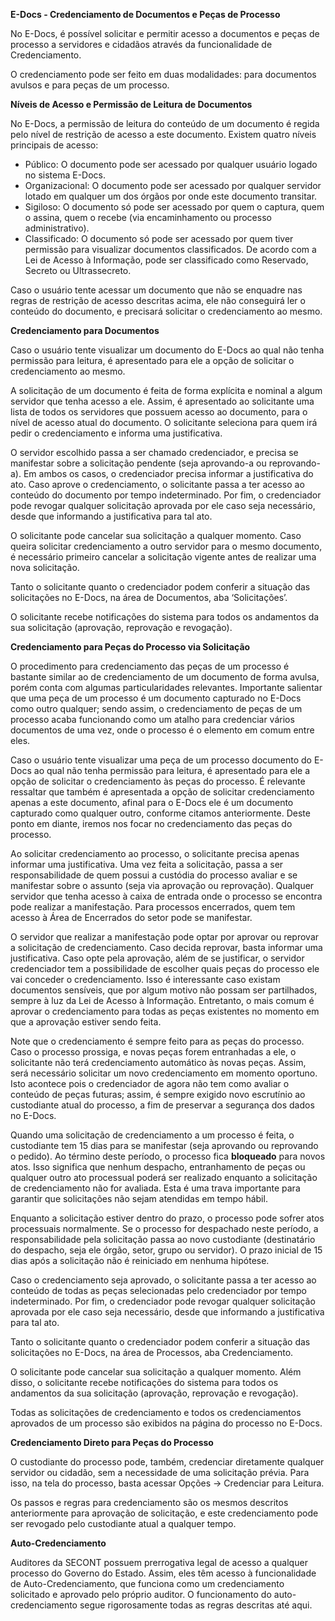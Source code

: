 **E-Docs - Credenciamento de Documentos e Peças de Processo**

No E-Docs, é possível solicitar e permitir acesso a documentos e peças de processo a servidores e cidadãos através da funcionalidade de Credenciamento.

O credenciamento pode ser feito em duas modalidades: para documentos avulsos e para peças de um processo.

**Níveis de Acesso e Permissão de Leitura de Documentos**

No E-Docs, a permissão de leitura do conteúdo de um documento é regida pelo nível de restrição de acesso a este documento. Existem quatro níveis principais de acesso:

- Público: O documento pode ser acessado por qualquer usuário logado no sistema E-Docs.
- Organizacional: O documento pode ser acessado por qualquer servidor lotado em qualquer um dos órgãos por onde este documento transitar.
- Sigiloso: O documento só pode ser acessado por quem o captura, quem o assina, quem o recebe (via encaminhamento ou processo administrativo).
- Classificado: O documento só pode ser acessado por quem tiver permissão para visualizar documentos classificados. De acordo com a Lei de Acesso à Informação, pode ser classificado como Reservado, Secreto ou Ultrassecreto.

Caso o usuário tente acessar um documento que não se enquadre nas regras de restrição de acesso descritas acima, ele não conseguirá ler o conteúdo do documento, e precisará solicitar o credenciamento ao mesmo.

**Credenciamento para Documentos**

Caso o usuário tente visualizar um documento do E-Docs ao qual não tenha permissão para leitura, é apresentado para ele a opção de solicitar o credenciamento ao mesmo.

A solicitação de um documento é feita de forma explícita e nominal a algum servidor que tenha acesso a ele. Assim, é apresentado ao solicitante uma lista de todos os servidores que possuem acesso ao documento, para o nível de acesso atual do documento. O solicitante seleciona para quem irá pedir o credenciamento e informa uma justificativa.

O servidor escolhido passa a ser chamado credenciador, e precisa se manifestar sobre a solicitação pendente (seja aprovando-a ou reprovando-a). Em ambos os casos, o credenciador precisa informar a justificativa do ato. Caso aprove o credenciamento, o solicitante passa a ter acesso ao conteúdo do documento por tempo indeterminado. Por fim, o credenciador pode revogar qualquer solicitação aprovada por ele caso seja necessário, desde que informando a justificativa para tal ato.

O solicitante pode cancelar sua solicitação a qualquer momento. Caso queira solicitar credenciamento a outro servidor para o mesmo documento, é necessário primeiro cancelar a solicitação vigente antes de realizar uma nova solicitação.

Tanto o solicitante quanto o credenciador podem conferir a situação das solicitações no E-Docs, na área de Documentos, aba ‘Solicitações’.

O solicitante recebe notificações do sistema para todos os andamentos da sua solicitação (aprovação, reprovação e revogação).

**Credenciamento para Peças do Processo via Solicitação**

O procedimento para credenciamento das peças de um processo é bastante similar ao de credenciamento de um documento de forma avulsa, porém conta com algumas particularidades relevantes. Importante salientar que uma peça de um processo é um documento capturado no E-Docs como outro qualquer; sendo assim, o credenciamento de peças de um processo acaba funcionando como um atalho para credenciar vários documentos de uma vez, onde o processo é o elemento em comum entre eles.

Caso o usuário tente visualizar uma peça de um processo documento do E-Docs ao qual não tenha permissão para leitura, é apresentado para ele a opção de solicitar o credenciamento às peças do processo. É relevante ressaltar que também é apresentada a opção de solicitar credenciamento apenas a este documento, afinal para o E-Docs ele é um documento capturado como qualquer outro, conforme citamos anteriormente. Deste ponto em diante, iremos nos focar no credenciamento das peças do processo.

Ao solicitar credenciamento ao processo, o solicitante precisa apenas informar uma justificativa. Uma vez feita a solicitação, passa a ser responsabilidade de quem possui a custódia do processo avaliar e se manifestar sobre o assunto (seja via aprovação ou reprovação). Qualquer servidor que tenha acesso à caixa de entrada onde o processo se encontra pode realizar a manifestação. Para processos encerrados, quem tem acesso à Área de Encerrados do setor pode se manifestar.

O servidor que realizar a manifestação pode optar por aprovar ou reprovar a solicitação de credenciamento. Caso decida reprovar, basta informar uma justificativa. Caso opte pela aprovação, além de se justificar, o servidor credenciador tem a possibilidade de escolher quais peças do processo ele vai conceder o credenciamento. Isso é interessante caso existam documentos sensíveis, que por algum motivo não possam ser partilhados, sempre à luz da Lei de Acesso à Informação. Entretanto, o mais comum é aprovar o credenciamento para todas as peças existentes no momento em que a aprovação estiver sendo feita.

Note que o credenciamento é sempre feito para as peças do processo. Caso o processo prossiga, e novas peças forem entranhadas a ele, o solicitante não terá credenciamento automático às novas peças. Assim, será necessário solicitar um novo credenciamento em momento oportuno. Isto acontece pois o credenciador de agora não tem como avaliar o conteúdo de peças futuras; assim, é sempre exigido novo escrutínio ao custodiante atual do processo, a fim de preservar a segurança dos dados no E-Docs.

Quando uma solicitação de credenciamento a um processo é feita, o custodiante tem 15 dias para se manifestar (seja aprovando ou reprovando o pedido). Ao término deste período, o processo fica **bloqueado** para novos atos. Isso significa que nenhum despacho, entranhamento de peças ou qualquer outro ato processual poderá ser realizado enquanto a solicitação de credenciamento não for avaliada. Esta é uma trava importante para garantir que solicitações não sejam atendidas em tempo hábil.

Enquanto a solicitação estiver dentro do prazo, o processo pode sofrer atos processuais normalmente. Se o processo for despachado neste período, a responsabilidade pela solicitação passa ao novo custodiante (destinatário do despacho, seja ele órgão, setor, grupo ou servidor). O prazo inicial de 15 dias após a solicitação não é reiniciado em nenhuma hipótese.

Caso o credenciamento seja aprovado, o solicitante passa a ter acesso ao conteúdo de todas as peças selecionadas pelo credenciador por tempo indeterminado. Por fim, o credenciador pode revogar qualquer solicitação aprovada por ele caso seja necessário, desde que informando a justificativa para tal ato.

Tanto o solicitante quanto o credenciador podem conferir a situação das solicitações no E-Docs, na área de Processos, aba Credenciamento.

O solicitante pode cancelar sua solicitação a qualquer momento. Além disso, o solicitante recebe notificações do sistema para todos os andamentos da sua solicitação (aprovação, reprovação e revogação).

Todas as solicitações de credenciamento e todos os credenciamentos aprovados de um processo são exibidos na página do processo no E-Docs.

**Credenciamento Direto para Peças do Processo**

O custodiante do processo pode, também, credenciar diretamente qualquer servidor ou cidadão, sem a necessidade de uma solicitação prévia. Para isso, na tela do processo, basta acessar Opções -> Credenciar para Leitura.

Os passos e regras para credenciamento são os mesmos descritos anteriormente para aprovação de solicitação, e este credenciamento pode ser revogado pelo custodiante atual a qualquer tempo.

**Auto-Credenciamento**

Auditores da SECONT possuem prerrogativa legal de acesso a qualquer processo do Governo do Estado. Assim, eles têm acesso à funcionalidade de Auto-Credenciamento, que funciona como um credenciamento solicitado e aprovado pelo próprio auditor. O funcionamento do auto-credenciamento segue rigorosamente todas as regras descritas até aqui.